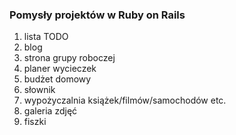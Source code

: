 ### Pomysły projektów w Ruby on Rails

1. lista TODO
2. blog
3. strona grupy roboczej
4. planer wycieczek
5. budżet domowy
6. słownik
7. wypożyczalnia książek/filmów/samochodów etc.
8. galeria zdjęć
9. fiszki

